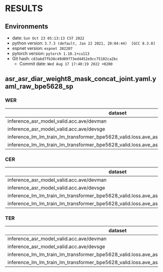 <!-- Generated by scripts/utils/show_asr_result.sh -->
# RESULTS
## Environments
- date: `Sun Oct 23 05:13:13 CST 2022`
- python version: `3.7.3 (default, Jan 22 2021, 20:04:44)  [GCC 8.3.0]`
- espnet version: `espnet 202207`
- pytorch version: `pytorch 1.10.1+cu113`
- Git hash: `c83abd7fb38c49d09f73ed4452e9cc75102ca2bc`
  - Commit date: `Wed Aug 17 17:40:19 2022 +0200`

## asr_asr_diar_weight8_mask_concat_joint.yaml.yaml_raw_bpe5628_sp
### WER

|dataset|Snt|Wrd|Corr|Sub|Del|Ins|Err|S.Err|
|---|---|---|---|---|---|---|---|---|
|inference_asr_model_valid.acc.ave/devman|6531|96737|85.7|11.4|2.9|2.0|16.3|74.8|
|inference_asr_model_valid.acc.ave/devsge|5321|54390|79.9|16.2|4.0|2.9|23.0|73.8|
|inference_lm_lm_train_lm_transformer_bpe5628_valid.loss.ave_asr_model_valid.acc.ave/devman|6531|96737|85.8|11.0|3.2|1.9|16.1|74.4|
|inference_lm_lm_train_lm_transformer_bpe5628_valid.loss.ave_asr_model_valid.acc.ave/devsge|5321|54390|80.0|15.7|4.3|2.8|22.8|73.2|

### CER

|dataset|Snt|Wrd|Corr|Sub|Del|Ins|Err|S.Err|
|---|---|---|---|---|---|---|---|---|
|inference_asr_model_valid.acc.ave/devman|6531|269139|90.6|5.0|4.4|2.9|12.3|74.8|
|inference_asr_model_valid.acc.ave/devsge|5321|202335|88.3|5.8|5.9|3.8|15.5|73.8|
|inference_lm_lm_train_lm_transformer_bpe5628_valid.loss.ave_asr_model_valid.acc.ave/devman|6531|269139|90.3|4.9|4.8|2.7|12.4|74.4|
|inference_lm_lm_train_lm_transformer_bpe5628_valid.loss.ave_asr_model_valid.acc.ave/devsge|5321|202335|88.1|5.6|6.3|3.7|15.6|73.2|

### TER

|dataset|Snt|Wrd|Corr|Sub|Del|Ins|Err|S.Err|
|---|---|---|---|---|---|---|---|---|
|inference_asr_model_valid.acc.ave/devman|6531|200044|90.3|6.1|3.6|1.6|11.3|74.8|
|inference_asr_model_valid.acc.ave/devsge|5321|115114|86.3|8.6|5.1|2.3|16.0|73.8|
|inference_lm_lm_train_lm_transformer_bpe5628_valid.loss.ave_asr_model_valid.acc.ave/devman|6531|200044|90.2|5.9|3.9|1.5|11.3|74.4|
|inference_lm_lm_train_lm_transformer_bpe5628_valid.loss.ave_asr_model_valid.acc.ave/devsge|5321|115114|86.2|8.4|5.4|2.2|16.0|73.2|

